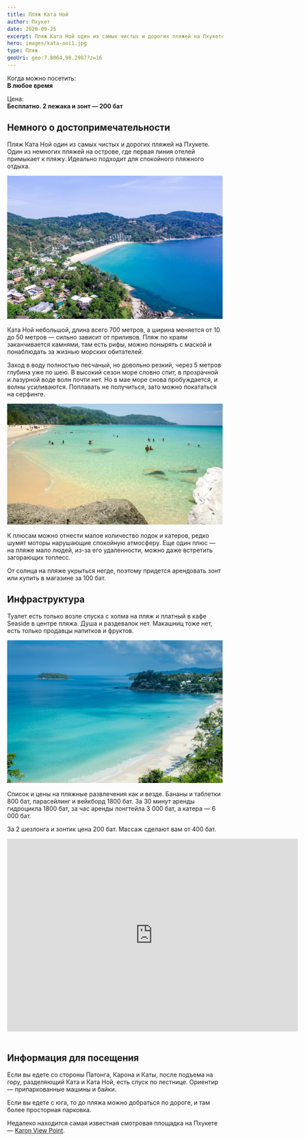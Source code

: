 ```yaml
---
title: Пляж Ката Ной
author: Пхукет
date: 2020-09-25
excerpt: Пляж Ката Ной один из самых чистых и дорогих пляжей на Пхукете. Один из немногих пляжей на острове, где первая линия отелей примыкает к пляжу. Идеально подходит для спокойного пляжного отдыха.
hero: images/kata-noi1.jpg
type: Пляж
geoUri: geo:7.8064,98.2987?z=16
---
```

Когда можно посетить:  
**В любое время**

Цена:  
**Бесплатно. 2 лежака и зонт — 200 бат**


## Немного о достопримечательности
Пляж Ката Ной один из самых чистых и дорогих пляжей на Пхукете. Один из немногих пляжей на острове, где первая линия отелей примыкает к пляжу. Идеально подходит для спокойного пляжного отдыха.

![Пляж Ката Ной  Kata Noi Beach](images/ophuket.ru-kata-noi.jpg "Источник ophuket.ru")

Ката Ной небольшой, длина всего 700 метров, а ширина меняется от 10 до 50 метров — сильно зависит от приливов. Пляж по краям заканчивается камнями, там есть рифы, можно понырять с маской и понаблюдать за жизнью морских обитателей.


Заход в воду полностью песчаный, но довольно резкий, через 5 метров глубина уже по шею. В высокий сезон море словно спит, в прозрачной и лазурной воде волн почти нет. Но в мае море снова пробуждается, и волны усиливаются. Поплавать не получиться, зато можно покататься на серфинге.

![Пляж Ката Ной  Kata Noi Beach](images/kata-noi-beach.jpg)

К плюсам можно отнести малое количество лодок и катеров, редко шумят моторы нарушающие спокойную атмосферу. Еще один плюс — на пляже мало людей, из-за его удаленности, можно даже встретить загорающих топлесс.


От солнца на пляже укрыться негде, поэтому придется арендовать зонт или купить в магазине за 100 бат. 


## Инфраструктура
Туалет есть только возле спуска с холма на пляж и платный в кафе Seaside в центре пляжа. Душа и раздевалок нет. Макашниц тоже нет, есть только продавцы напитков и фруктов. 

![Пляж Ката Ной  Kata Noi Beach](images/travel-room.com-beach-kata1.jpg "Источник travel-room.com")

Список и цены на пляжные развлечения как и везде. Бананы и таблетки 800 бат, парасейлинг и вейкборд 1800 бат. За 30 минут аренды гидроцикла 1800 бат, за час аренды лонгтейла 3 000 бат, а катера — 6 000 бат.


За 2 шезлонга и зонтик цена 200 бат. Массаж сделают вам от 400 бат.

<iframe src="https://www.google.com/maps/embed?pb=!4v1607150018390!6m8!1m7!1sW9fmtN6__DvMPP0PLk6Hhw!2m2!1d7.8066949919668!2d98.29873884067212!3f205.20884513891156!4f10.961685064437361!5f0.7820865974627469" width="680" height="450" frameborder="0" style="border:0;" allowfullscreen="" aria-hidden="false" tabindex="0"></iframe>
<br></br>


## Информация для посещения
Если вы едете со стороны Патонга, Карона и Каты, после подъема на гору, разделяющий Ката и Ката Ной, есть спуск по лестнице. Ориентир —  припаркованные машины и байки.


Если вы едете с юга, то до пляжа можно добраться по дороге, и там более просторная парковка.

Недалеко находится самая известная смотровая площадка на Пхукете — [Karon View Point](https://we-travel.today/tajland/phuket/smotrovaya-ploshadka-karon/).  
